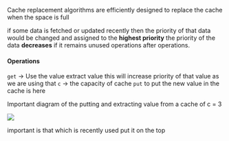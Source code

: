 
Cache replacement algorithms are efficiently designed to replace the cache when the space is full

if some data is fetched or updated recently then the priority of that data would be changed and assigned to the ****highest priority**** the priority of the data ****decreases**** if it remains unused operations after operations.

#### Operations
`get` -> Use the value extract value this will increase priority of that value as we are using that
`c` -> the capacity of cache 
`put` to put the new value in the cache is here 

Important diagram of the putting and extracting value from a cache of c = 3 

![](at/Pasted%20image%2020241230090536.png) 


important is that which is recently used put it on the top 